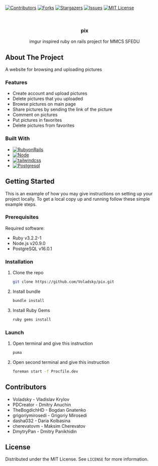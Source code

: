 <a name="readme-top"></a>
[![Contributors][contributors-shield]][contributors-url]
[![Forks][forks-shield]][forks-url]
[![Stargazers][stars-shield]][stars-url]
[![Issues][issues-shield]][issues-url]
[![MIT License][license-shield]][license-url]



<!-- PROJECT LOGO -->
<br />
<div align="center">
  <a href="https://github.com/Voladsky/pix">
    <!--img src="images/logo.png" alt="Logo" width="80" height="80"-->
  </a>

<h3 align="center">pix</h3>

  <p align="center">
    imgur inspired ruby on rails project for MMCS SFEDU
    <br />
    <!--a href="https://github.com/Voladsky/pix">View Demo</a>
    ·
    <a href="https://github.com/Voladsky/pix/issues">Report Bug</a>
    ·
    <a href="https://github.com/Voladsky/pix/issues">Request Feature</a-->
  </p>
</div>

<!-- ABOUT THE PROJECT -->
## About The Project
A website for browsing and uploading pictures


<!-- USAGE EXAMPLES -->
### Features
- Create account and upload pictures
- Delete pictures that you uploaded
- Browse pictures on main page<br>
- Share pictures by sending the link of the picture
- Comment on pictures
- Put pictures in favorites
- Delete pictures from favorites


### Built With
* [![RubyonRails][RubyonRails.org]][RubyonRails-url]
* [![Node][Node.js]][Node-url]
* [![tailwindcss][tailwindcss.com]][tailwindcss-url]
* [![Postgresql][Postgresql.org]][Postgresql-url]


<!-- GETTING STARTED -->
## Getting Started

This is an example of how you may give instructions on setting up your project locally.
To get a local copy up and running follow these simple example steps.

### Prerequisites
Required software:
- Ruby v3.2.2-1
- Node.js v20.9.0
- PostgreSQL v16.0.1

### Installation

1. Clone the repo
   ```sh
   git clone https://github.com/Voladsky/pix.git
   ```
2. Install bundle
   ```sh
   bundle install
   ```
3. Install Ruby Gems
   ```sh
   ruby gems install
   ```

### Launch
1. Open terminal and give this instruction
   ```sh
   puma
   ```
2. Open second terminal and give this instruction
   ```sh
   foreman start -f Procfile.dev
   ```

## Contributors
- Voladsky - Vladislav Krylov
- PDCreator - Dmitry Anuchin
- TheBogdichHD - Bogdan Gnatenko
- grigoriymirosedi - Grigoriy Mirosedi
- dasha032 - Daria Kolbasina
- cherevatovm - Maksim Cherevatov 
- DmytryPan - Dmitry Panikhidin

<!-- LICENSE -->
## License

Distributed under the MIT License. See `LICENSE` for more information.


<!-- MARKDOWN LINKS & IMAGES -->
<!-- https://www.markdownguide.org/basic-syntax/#reference-style-links -->
[contributors-shield]: https://img.shields.io/github/contributors/Voladsky/pix.svg?style=for-the-badge
[contributors-url]: https://github.com/Voladsky/pix/graphs/contributors
[forks-shield]: https://img.shields.io/github/forks/Voladsky/pix.svg?style=for-the-badge
[forks-url]: https://github.com/Voladsky/pix/network/members
[stars-shield]: https://img.shields.io/github/stars/Voladsky/pix.svg?style=for-the-badge
[stars-url]: https://github.com/Voladsky/pix/stargazers
[issues-shield]: https://img.shields.io/github/issues/Voladsky/pix.svg?style=for-the-badge
[issues-url]: https://github.com/Voladsky/pix/issues
[license-shield]: https://img.shields.io/github/license/Voladsky/pix.svg?style=for-the-badge
[license-url]: https://github.com/Voladsky/pix/blob/master/LICENSE
[product-screenshot]: images/screenshot.png
[Node.js]: https://img.shields.io/badge/Node.js-233056?style=for-the-badge&logo=Nodedotjs&logoColor=green
[Node-url]: https://Nodejs.org/
[tailwindcss.com]: https://img.shields.io/badge/tailwindcss-161D2D?style=for-the-badge&logo=tailwindcss&logoColor=cyan
[tailwindcss-url]: https://tailwindcss.com
[RubyonRails.org]: https://img.shields.io/badge/RubyonRails-DD0031?style=for-the-badge&logo=RubyonRails&logoColor=white
[RubyonRails-url]: https://RubyonRails.org
[Postgresql.org]: https://img.shields.io/badge/Postgresql-0769AD?style=for-the-badge&logo=Postgresql&logoColor=white
[Postgresql-url]: https://Postgresql.org 
